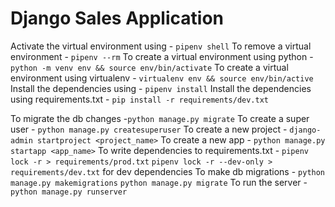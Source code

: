 # Django Sales Application

Activate the virtual environment using - `pipenv shell`
To remove a virtual environment - `pipenv --rm`
To create a virtual environment using python - `python -m venv env && source env/bin/activate`
To create a virtual environment using virtualenv - `virtualenv env && source env/bin/active`
Install the dependencies using - `pipenv install`
Install the dependencies using requirements.txt - `pip install -r requirements/dev.txt`

To migrate the db changes  -`python manage.py migrate`
To create a super user - `python manage.py createsuperuser`
To create a new project - `django-admin startproject <project_name>`
To create a new app - `python manage.py startapp <app_name>`
To write dependencies to requirements.txt - `pipenv lock -r > requirements/prod.txt`
 `pipenv lock -r --dev-only > requirements/dev.txt` for dev dependencies
To make db migrations - `python manage.py makemigrations`
`python manage.py migrate`
To run the server - `python manage.py runserver`